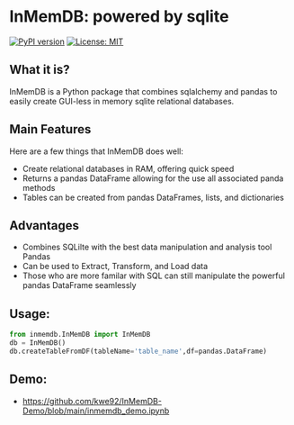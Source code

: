 # InMemDB: powered by sqlite
[![PyPI version](https://badge.fury.io/py/InMemDB.svg)](https://badge.fury.io/py/InMemDB)
[![License: MIT](https://img.shields.io/badge/License-MIT-yellow.svg)](https://opensource.org/licenses/MIT)

## What it is?

InMemDB is a Python package that combines sqlalchemy and pandas to easily create GUI-less in memory sqlite relational databases.

## Main Features

Here are a few things that InMemDB does well:

- Create relational databases in RAM, offering quick speed
- Returns a pandas DataFrame allowing for the use all associated panda methods
- Tables can be created from pandas DataFrames, lists, and dictionaries

## Advantages

- Combines SQLilte with the best data manipulation and analysis tool Pandas
- Can be used to Extract, Transform, and Load data
- Those who are more familar with SQL can still manipulate the powerful pandas DataFrame seamlessly

## Usage:

```python
from inmemdb.InMemDB import InMemDB
db = InMemDB()
db.createTableFromDF(tableName='table_name',df=pandas.DataFrame)
```

## Demo:

- https://github.com/kwe92/InMemDB-Demo/blob/main/inmemdb_demo.ipynb